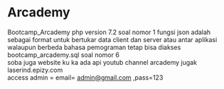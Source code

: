 # Arcademy
Bootcamp_Arcademy
php version 7.2
soal nomor 1  fungsi json adalah sebagai format untuk bertukar data client dan server atau antar aplikasi walaupun berbeda bahasa pemograman tetap bisa diakses <br>
bootcamp_arcademy.sql soal nomor 6<br>
soba juga website ku ka ada api youtub channel arcademy jugak<br>
laserind.epizy.com<br>
access admin = email= admin@gmail.com   ,pass=123
